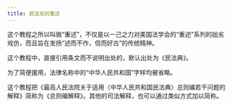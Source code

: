 ```yaml
---
title: 民法总则重述
---
```


这个教程之所以叫做“重述”，不仅是以一己之力对美国法学会的“重述”系列的拙劣戏仿，而且旨在发扬“述而不作，信而好古”的传统精神。

这个教程中，直接引用条文而不说明出处的，默认出处为《民法典》。

为了简便援用，法律名称中的“中华人民共和国”字样均被省略。

这个教程把《最高人民法院关于适用〈中华人民共和国民法典〉总则编若干问题的解释》简称为《总则编解释》。其他的司法解释，也可以通过类似方式加以简称。

